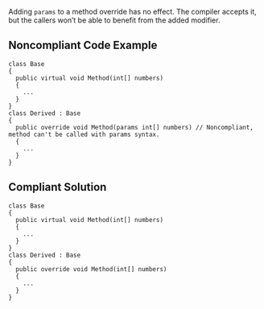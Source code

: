 Adding `params` to a method override has no effect. The compiler accepts it, but the callers won’t be able to benefit from the added modifier.
 
## Noncompliant Code Example

    class Base
    {
      public virtual void Method(int[] numbers)
      {
        ...
      }
    }
    class Derived : Base
    {
      public override void Method(params int[] numbers) // Noncompliant, method can't be called with params syntax.
      {
        ...
      }
    }

## Compliant Solution

    class Base
    {
      public virtual void Method(int[] numbers)
      {
        ...
      }
    }
    class Derived : Base
    {
      public override void Method(int[] numbers)
      {
        ...
      }
    }